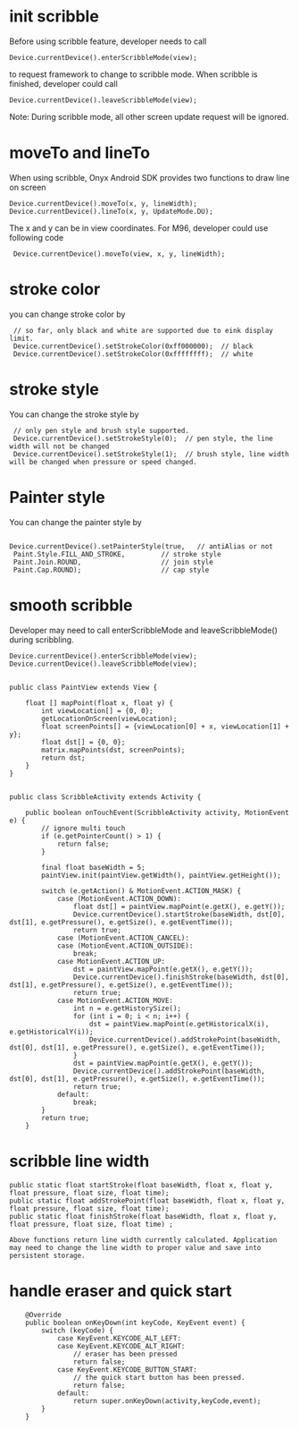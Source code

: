 # init scribble 

Before using scribble feature, developer needs to call 

```
Device.currentDevice().enterScribbleMode(view);
```
to request framework to change to scribble mode. When scribble is finished, developer could call

```
Device.currentDevice().leaveScribbleMode(view);
```

Note: During scribble mode, all other screen update request will be ignored.


# moveTo and lineTo

When using scribble, Onyx Android SDK provides two functions to draw line on screen

```
Device.currentDevice().moveTo(x, y, lineWidth);
Device.currentDevice().lineTo(x, y, UpdateMode.DU);
```

The x and y can be in view coordinates. For M96, developer could use following code

```
 Device.currentDevice().moveTo(view, x, y, lineWidth);
```

# stroke color 

you can change stroke color by 

```
 // so far, only black and white are supported due to eink display limit.
 Device.currentDevice().setStrokeColor(0xff000000);  // black
 Device.currentDevice().setStrokeColor(0xffffffff);  // white

```

# stroke style
You can change the stroke style by 

```
 // only pen style and brush style supported.
 Device.currentDevice().setStrokeStyle(0);  // pen style, the line width will not be changed
 Device.currentDevice().setStrokeStyle(1);  // brush style, line width will be changed when pressure or speed changed.

```

# Painter style

You can change the painter style by 

```

Device.currentDevice().setPainterStyle(true,   // antiAlias or not
 Paint.Style.FILL_AND_STROKE,         // stroke style
 Paint.Join.ROUND,                    // join style
 Paint.Cap.ROUND);                    // cap style

```

smooth scribble
=============================

Developer may need to call enterScribbleMode and leaveScribbleMode() during scribbling. 

```
Device.currentDevice().enterScribbleMode(view);
Device.currentDevice().leaveScribbleMode(view);

```
```

public class PaintView extends View {

    float [] mapPoint(float x, float y) {
        int viewLocation[] = {0, 0};
        getLocationOnScreen(viewLocation);
        float screenPoints[] = {viewLocation[0] + x, viewLocation[1] + y};
        float dst[] = {0, 0};
        matrix.mapPoints(dst, screenPoints);
        return dst;
    }
}


public class ScribbleActivity extends Activity {

    public boolean onTouchEvent(ScribbleActivity activity, MotionEvent e) {
        // ignore multi touch
        if (e.getPointerCount() > 1) {
            return false;
        }

        final float baseWidth = 5;
        paintView.init(paintView.getWidth(), paintView.getHeight());

        switch (e.getAction() & MotionEvent.ACTION_MASK) {
            case (MotionEvent.ACTION_DOWN):
                float dst[] = paintView.mapPoint(e.getX(), e.getY());
                Device.currentDevice().startStroke(baseWidth, dst[0], dst[1], e.getPressure(), e.getSize(), e.getEventTime());
                return true;
            case (MotionEvent.ACTION_CANCEL):
            case (MotionEvent.ACTION_OUTSIDE):
                break;
            case MotionEvent.ACTION_UP:
                dst = paintView.mapPoint(e.getX(), e.getY());
                Device.currentDevice().finishStroke(baseWidth, dst[0], dst[1], e.getPressure(), e.getSize(), e.getEventTime());
                return true;
            case MotionEvent.ACTION_MOVE:
                int n = e.getHistorySize();
                for (int i = 0; i < n; i++) {
                    dst = paintView.mapPoint(e.getHistoricalX(i), e.getHistoricalY(i));
                    Device.currentDevice().addStrokePoint(baseWidth,  dst[0], dst[1], e.getPressure(), e.getSize(), e.getEventTime());
                }
                dst = paintView.mapPoint(e.getX(), e.getY());
                Device.currentDevice().addStrokePoint(baseWidth, dst[0], dst[1], e.getPressure(), e.getSize(), e.getEventTime());
                return true;
            default:
                break;
        }
        return true;
    }

```

# scribble line width

```
public static float startStroke(float baseWidth, float x, float y, float pressure, float size, float time);
public static float addStrokePoint(float baseWidth, float x, float y, float pressure, float size, float time);
public static float finishStroke(float baseWidth, float x, float y, float pressure, float size, float time) ;

Above functions return line width currently calculated. Application may need to change the line width to proper value and save into persistent storage.

```


# handle eraser and quick start

```
    @Override
    public boolean onKeyDown(int keyCode, KeyEvent event) {
        switch (keyCode) {
            case KeyEvent.KEYCODE_ALT_LEFT:
            case KeyEvent.KEYCODE_ALT_RIGHT:
                // eraser has been pressed
                return false;
            case KeyEvent.KEYCODE_BUTTON_START:
                // the quick start button has been pressed.
                return false;
            default:
                return super.onKeyDown(activity,keyCode,event);
        }
    }
```
